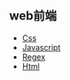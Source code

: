 ## web前端

+ [Css](/web/css.html)
+ [Javascript](/web/javascript.html)
+ [Regex](/web/regex.html)
+ [Html](/web/html.html)